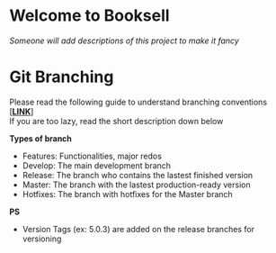 # Welcome to Booksell
*Someone will add descriptions of this project to make it fancy*


# Git Branching
Please read the following guide to understand branching conventions
[[**LINK**](https://nvie.com/posts/a-successful-git-branching-model/)] \
If you are too lazy, read the short description down below

**Types of branch**
*  Features: Functionalities, major redos
*  Develop: The main development branch
*  Release: The branch who contains the lastest finished version
*  Master: The branch with the lastest production-ready version
*  Hotfixes: The branch with hotfixes for the Master branch

**PS**
*  Version Tags (ex: 5.0.3) are added on the release branches for versioning


